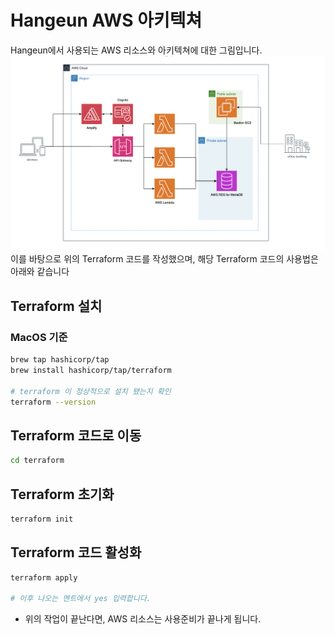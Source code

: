 # Hangeun AWS 아키텍쳐
Hangeun에서 사용되는 AWS 리소스와 아키텍쳐에 대한 그림입니다.
![AWS 아키텍쳐](./Image/DF_AWS.png)
이를 바탕으로 위의 Terraform 코드를 작성했으며, 해당 Terraform 코드의 사용법은 아래와 같습니다


## Terraform 설치
### MacOS 기준
```bash
brew tap hashicorp/tap
brew install hashicorp/tap/terraform

# terraform 이 정상적으로 설치 됐는지 확인
terraform --version
```

## Terraform 코드로 이동
```bash
cd terraform
```

## Terraform 초기화
```bash
terraform init
```

## Terraform 코드 활성화
```bash
terraform apply

# 이후 나오는 멘트에서 yes 입력합니다.
```

- 위의 작업이 끝난다면, AWS 리소스는 사용준비가 끝나게 됩니다.
